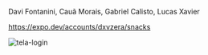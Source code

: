Davi Fontanini, Cauã Morais, Gabriel Calisto, Lucas Xavier

https://expo.dev/accounts/dxvzera/snacks

![tela-login](https://github.com/Davi-Fontanini/login-pdm/assets/75186585/3d1a457c-c55c-44f3-81f7-a9450ae42842)


